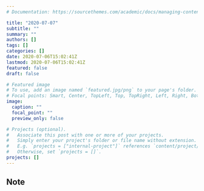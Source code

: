```yaml
---
# Documentation: https://sourcethemes.com/academic/docs/managing-content/

title: "2020-07-07"
subtitle: ""
summary: ""
authors: []
tags: []
categories: []
date: 2020-07-06T15:02:41Z
lastmod: 2020-07-06T15:02:41Z
featured: false
draft: false

# Featured image
# To use, add an image named `featured.jpg/png` to your page's folder.
# Focal points: Smart, Center, TopLeft, Top, TopRight, Left, Right, BottomLeft, Bottom, BottomRight.
image:
  caption: ""
  focal_point: ""
  preview_only: false

# Projects (optional).
#   Associate this post with one or more of your projects.
#   Simply enter your project's folder or file name without extension.
#   E.g. `projects = ["internal-project"]` references `content/project/deep-learning/index.md`.
#   Otherwise, set `projects = []`.
projects: []
---
```


## Note

